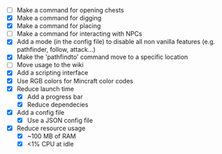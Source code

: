 * [ ] Make a command for opening chests
* [X] Make a command for digging
* [X] Make a command for placing
* [ ] Make a command for interacting with NPCs
* [X] Add a mode (in the config file) to disable all non vanilla features (e.g. pathfinder, follow, attack...)
* [X] Make the 'pathfindto' command move to a specific location
* [ ] Move usage to the wiki
* [X] Add a scripting interface
* [X] Use RGB colors for Mincraft color codes
* [X] Reduce launch time
  * [X] Add a progress bar
  * [X] Reduce dependecies
* [X] Add a config file
  * [X] Use a JSON config file
* [X] Reduce resource usage
  * [X] ~100 MB of RAM
  * [X] <1% CPU at idle
